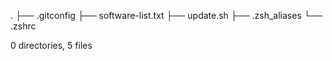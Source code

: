 .
├── .gitconfig
├── software-list.txt
├── update.sh
├── .zsh_aliases
└── .zshrc

0 directories, 5 files
